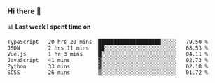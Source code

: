 ### Hi there 👋

<!--
**DBvc/DBvc** is a ✨ _special_ ✨ repository because its `README.md` (this file) appears on your GitHub profile.

Here are some ideas to get you started:

- 🔭 I’m currently working on ...
- 🌱 I’m currently learning ...
- 👯 I’m looking to collaborate on ...
- 🤔 I’m looking for help with ...
- 💬 Ask me about ...
- 📫 How to reach me: ...
- 😄 Pronouns: ...
- ⚡ Fun fact: ...
-->

📊 **Last week I spent time on**
<!--START_SECTION:waka-->

```text
TypeScript   20 hrs 20 mins  ████████████████████░░░░░   79.50 %
JSON         2 hrs 11 mins   ██░░░░░░░░░░░░░░░░░░░░░░░   08.53 %
Vue.js       1 hr 3 mins     █░░░░░░░░░░░░░░░░░░░░░░░░   04.11 %
JavaScript   41 mins         ▓░░░░░░░░░░░░░░░░░░░░░░░░   02.73 %
Python       33 mins         ▓░░░░░░░░░░░░░░░░░░░░░░░░   02.18 %
SCSS         26 mins         ▒░░░░░░░░░░░░░░░░░░░░░░░░   01.72 %
```

<!--END_SECTION:waka-->
